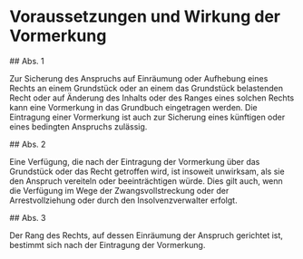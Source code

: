 # Voraussetzungen und Wirkung der Vormerkung



\#\# Abs. 1

 Zur Sicherung des Anspruchs auf Einräumung oder Aufhebung eines Rechts an einem Grundstück oder an einem das Grundstück belastenden Recht oder auf Änderung des Inhalts oder des Ranges eines solchen Rechts kann eine Vormerkung in das Grundbuch eingetragen werden. Die Eintragung einer Vormerkung ist auch zur Sicherung eines künftigen oder eines bedingten Anspruchs zulässig.

\#\# Abs. 2

 Eine Verfügung, die nach der Eintragung der Vormerkung über das Grundstück oder das Recht getroffen wird, ist insoweit unwirksam, als sie den Anspruch vereiteln oder beeinträchtigen würde. Dies gilt auch, wenn die Verfügung im Wege der Zwangsvollstreckung oder der Arrestvollziehung oder durch den Insolvenzverwalter erfolgt.

\#\# Abs. 3

 Der Rang des Rechts, auf dessen Einräumung der Anspruch gerichtet ist, bestimmt sich nach der Eintragung der Vormerkung. 

